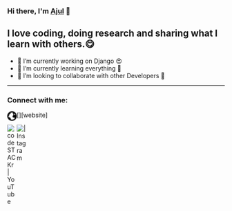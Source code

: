 ### Hi there, I'm [Ajul]  👋

## I love coding, doing research and sharing what I learn with others.😋
- 🔭 I’m currently working on Django  😍
- 🌱 I’m currently learning everything 🤣
- 👯 I’m looking to collaborate with other Developers  👻
---
### Connect with me:

[<img align="left" alt="" width="22px" src="https://raw.githubusercontent.com/iconic/open-iconic/master/svg/globe.svg" />][website]

[<img align="left" alt="" width="22px" src="https://img.icons8.com/android/24/000000/facebook-new.png" />][facebook]

[<img align="left" alt="codeSTACKr | YouTube" width="22px" src="https://cdn.jsdelivr.net/npm/simple-icons@v3/icons/youtube.svg" />][youtube]


[<img align="left" alt=" | Instagram" width="22px" src="https://cdn.jsdelivr.net/npm/simple-icons@v3/icons/instagram.svg" />][instagram]

</br>
</br>






[facebook]: https://www.facebook.com/ajul02
[Ajul]: https://rustyy.herokuapp.com
[youtube]: https://www.youtube.com/channel/UC-vl7mo-RrGuLvt0nerUBMA/videos
[instagram]: https://instagram.com/_rustyyyyy

